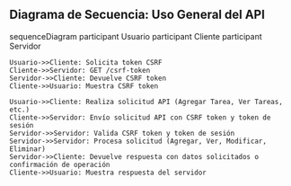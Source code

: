## Diagrama de Secuencia: Uso General del API

sequenceDiagram
    participant Usuario
    participant Cliente
    participant Servidor

    Usuario->>Cliente: Solicita token CSRF
    Cliente->>Servidor: GET /csrf-token
    Servidor->>Cliente: Devuelve CSRF token
    Cliente->>Usuario: Muestra CSRF token

    Usuario->>Cliente: Realiza solicitud API (Agregar Tarea, Ver Tareas, etc.)
    Cliente->>Servidor: Envío solicitud API con CSRF token y token de sesión
    Servidor->>Servidor: Valida CSRF token y token de sesión
    Servidor->>Servidor: Procesa solicitud (Agregar, Ver, Modificar, Eliminar)
    Servidor->>Cliente: Devuelve respuesta con datos solicitados o confirmación de operación
    Cliente->>Usuario: Muestra respuesta del servidor
